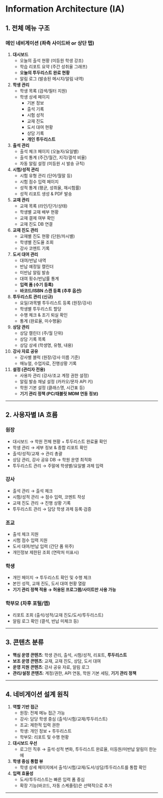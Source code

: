 # Information Architecture (IA)

## **1. 전체 메뉴 구조**

### **메인 네비게이션 (좌측 사이드바 or 상단 탭)**

1. **대시보드**
    - 오늘의 출석 현황 (미등원 학생 강조)
    - 학습 리포트 요약 (주간 성취율 그래프)
    - **오늘의 투두리스트 완료 현황**
    - 알림 로그 (발송된 메시지/알림 내역)
2. **학생 관리**
    - 학생 목록 (검색/필터 지원)
    - 학생 상세 페이지
        - 기본 정보
        - 출석 기록
        - 시험 성적
        - 교재 진도
        - 도서 대여 현황
        - 상담 기록
        - **개인 투두리스트**
3. **출석 관리**
    - 출석 체크 페이지 (오늘자/요일별)
    - 출석 통계 (주간/월간, 지각/결석 비율)
    - 자동 알림 설정 (미등원 시 발송 규칙)
4. **시험/성적 관리**
    - 시험 유형 관리 (단어/월말 등)
    - 시험 점수 입력 페이지
    - 성적 통계 (평균, 성취율, 재시험률)
    - 성적 리포트 생성 & PDF 발송
5. **교재 관리**
    - 교재 목록 (라인/단가/상태)
    - 학생별 교재 배부 현황
    - 교재 결제 여부 확인
    - 교재 진도 DB 연결
6. **교재 진도 관리**
    - 교재별 진도 현황 (단원/차시별)
    - 학생별 진도율 조회
    - 강사 코멘트 기록
7. **도서 대여 관리**
    - 대여/반납 내역
    - 반납 예정일 캘린더
    - 미반납 알림 발송
    - 대여 횟수/반납률 통계
    - **입력 폼 (수기 등록)**
    - **바코드/ISBN 스캔 등록 (추후 옵션)**
8. **투두리스트 관리 (신규)**
    - 요일/과목별 투두리스트 등록 (원장/강사)
    - 학생별 투두리스트 할당
    - 수행 체크 & 조기 퇴실 확인
    - 통계 (완료율, 미수행율)
9. **상담 관리**
    - 상담 캘린더 (주/월 단위)
    - 상담 기록 목록
    - 상담 상세 (학생명, 유형, 내용)
10. **강사 자료 공유**
    - 강사별 블럭 (원장/강사 이름 기준)
    - 매뉴얼, 수업자료, 진행상황 기록
11. **설정 (관리자 전용)**
    - 사용자 관리 (강사/조교 계정 권한 설정)
    - 알림 발송 채널 설정 (카카오/문자 API 키)
    - 학원 기본 설정 (클래스명, 시간표 등)
    - **기기 관리 정책 (PC/태블릿 MDM 연동 정보)**

---

## **2. 사용자별 IA 흐름**

### **원장**

- 대시보드 → 학원 전체 현황 + 투두리스트 완료율 확인
- 학생 관리 → 세부 정보 & 종합 리포트 확인
- 출석/성적/교재 → 관리 총괄
- 상담 관리, 강사 공유 DB → 학원 운영 최적화
- 투두리스트 관리 → 주말에 학생별/요일별 과제 입력

### **강사**

- 출석 관리 → 출석 체크
- 시험/성적 관리 → 점수 입력, 코멘트 작성
- 교재 진도 관리 → 진행 상황 기록
- 투두리스트 관리 → 담당 학생 과제 등록·검증

### **조교**

- 출석 체크 지원
- 시험 점수 입력 지원
- 도서 대여/반납 입력 (간단 폼 위주)
- 개인정보 제한된 조회 (연락처 미표시)

### **학생**

- 개인 페이지 → 투두리스트 확인 및 수행 체크
- 본인 성적, 교재 진도, 도서 대여 현황 열람
- **기기 관리 정책 적용 → 허용된 프로그램/사이트만 사용 가능**

### **학부모 (차후 포털/앱)**

- 리포트 조회 (출석/성적/교재 진도/도서/투두리스트)
- 알림 로그 확인 (결석, 반납 미체크 등)

---

## **3. 콘텐츠 분류**

- **핵심 운영 콘텐츠**: 학생 관리, 출석, 시험/성적, 리포트, **투두리스트**
- **보조 운영 콘텐츠**: 교재, 교재 진도, 상담, 도서 대여
- **운영 지원 콘텐츠**: 강사 공유 자료, 알림 로그
- **관리/설정 콘텐츠**: 계정/권한, API 연동, 학원 기본 세팅, **기기 관리 정책**

---

## **4. 네비게이션 설계 원칙**

1. **역할 기반 접근**
    - 원장: 전체 메뉴 접근 가능
    - 강사: 담당 학생 중심 (출석/시험/교재/투두리스트)
    - 조교: 제한적 입력 권한
    - 학생: 개인 정보 + 투두리스트
    - 학부모: 리포트 및 수행 현황
2. **대시보드 우선**
    - 로그인 직후 → 출석·성적 변화, 투두리스트 완료율, 미등원/미반납 알림이 한눈에
3. **학생 중심 통합 뷰**
    - 학생 상세 페이지에서 출석/시험/교재/도서/상담/투두리스트를 통합 확인
4. **입력 효율성**
    - 도서/투두리스트는 빠른 입력 폼 중심
    - 확장 기능(바코드, 자동 스케줄링)은 선택적으로 추가

---